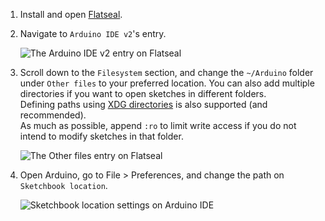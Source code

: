 1. Install and open [Flatseal](https://flathub.org/apps/cc.arduino.IDE2).
2. Navigate to `Arduino IDE v2`'s entry.

   ![The Arduino IDE v2 entry on Flatseal](https://i.imgur.com/Uda4TS6.png)

4. Scroll down to the `Filesystem` section, and change the `~/Arduino` folder under `Other files` to your preferred location.
   You can also add multiple directories if you want to open sketches in different folders.<br/>
   Defining paths using [XDG directories](https://docs.flatpak.org/en/latest/sandbox-permissions-reference.html#filesystem-permissions) is also supported (and recommended).<br/>
   As much as possible, append `:ro` to limit write access if you do not intend to modify sketches in that folder.
   
   ![The Other files entry on Flatseal](https://imgur.com/yeCmg4p.png)
   
5. Open Arduino, go to File > Preferences, and change the path on `Sketchbook location`.

   ![Sketchbook location settings on Arduino IDE](https://imgur.com/EHvws4Z.png)
